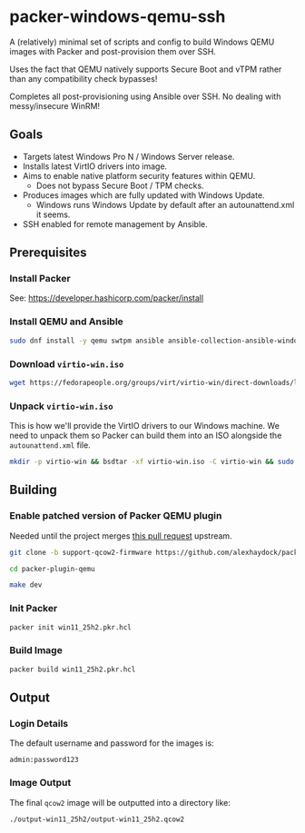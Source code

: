 # packer-windows-qemu-ssh

A (relatively) minimal set of scripts and config to build Windows QEMU images with Packer and post-provision them over SSH.

Uses the fact that QEMU natively supports Secure Boot and vTPM rather than any compatibility check bypasses!

Completes all post-provisioning using Ansible over SSH. No dealing with messy/insecure WinRM!

## Goals
* Targets latest Windows Pro N / Windows Server release.
* Installs latest VirtIO drivers into image.
* Aims to enable native platform security features within QEMU.
  * Does not bypass Secure Boot / TPM checks.
* Produces images which are fully updated with Windows Update.
  * Windows runs Windows Update by default after an autounattend.xml it seems.
* SSH enabled for remote management by Ansible.

## Prerequisites
### Install Packer
See: https://developer.hashicorp.com/packer/install

### Install QEMU and Ansible
```sh
sudo dnf install -y qemu swtpm ansible ansible-collection-ansible-windows bsdtar
```

### Download `virtio-win.iso`
```sh
wget https://fedorapeople.org/groups/virt/virtio-win/direct-downloads/latest-virtio/virtio-win.iso
```

### Unpack `virtio-win.iso`
This is how we'll provide the VirtIO drivers to our Windows machine. We need to unpack them so Packer can build them into an ISO alongside the `autounattend.xml` file.

```sh
mkdir -p virtio-win && bsdtar -xf virtio-win.iso -C virtio-win && sudo find virtio-win/ -type d -exec chmod u+rwx {} \;
```

## Building

### Enable patched version of Packer QEMU plugin
Needed until the project merges [this pull request](https://github.com/hashicorp/packer-plugin-qemu/pull/226) upstream.

```sh
git clone -b support-qcow2-firmware https://github.com/alexhaydock/packer-plugin-qemu.git
```

```sh
cd packer-plugin-qemu
```

```sh
make dev
```

### Init Packer
```sh
packer init win11_25h2.pkr.hcl
```

### Build Image
```sh
packer build win11_25h2.pkr.hcl
```

## Output

### Login Details
The default username and password for the images is:

```text
admin:password123
```

### Image Output
The final `qcow2` image will be outputted into a directory like:
```text
./output-win11_25h2/output-win11_25h2.qcow2
```
